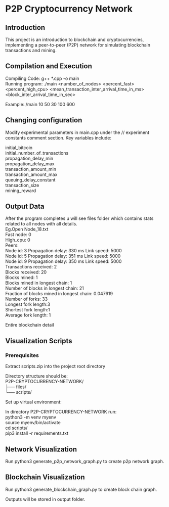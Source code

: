 # P2P Cryptocurrency Network

## Introduction
This project is an introduction to blockchain and cryptocurrencies, implementing a peer-to-peer (P2P) network for simulating blockchain transactions and mining.

## Compilation and Execution
Compiling Code: g++ *.cpp -o main  
Running program: ./main <number_of_nodes> <percent_fast> <percent_high_cpu> <mean_transaction_inter_arrival_time_in_ms> <block_inter_arrival_time_in_sec>  

Example:./main 10 50 30 100 600   

## Changing configuration
Modify experimental parameters in main.cpp under the // experiment constants comment section. Key variables include:  

initial_bitcoin  
initial_number_of_transactions  
propagation_delay_min  
propagation_delay_max  
transaction_amount_min  
transaction_amount_max  
queuing_delay_constant  
transaction_size  
mining_reward  

## Output Data

After the program completes u will see files folder which contains stats related to all nodes with all details.  
Eg.Open Node_18.txt    
Fast node: 0  
High_cpu: 0  
Peers:  
	 Node id: 3 Propagation delay: 330 ms Link speed: 5000  
	 Node id: 5 Propagation delay: 351 ms Link speed: 5000  
	 Node id: 9 Propagation delay: 350 ms Link speed: 5000  
Transactions received: 2  
Blocks received: 20  
Blocks mined: 1  
Blocks mined in longest chain: 1  
Number of blocks in longest chain: 21  
Fraction of blocks mined in longest chain: 0.047619  
Number of forks: 33  
Longest fork length:3  
Shortest fork length:1  
Average fork length: 1  

Entire blockchain detail  


## Visualization Scripts
### Prerequisites
Extract scripts.zip into the project root directory  

Directory structure should be:  
P2P-CRYPTOCURRENCY-NETWORK/  
├── files/  
└── scripts/  

Set up virtual environment:  

In directory P2P-CRYPTOCURRENCY-NETWORK run:  
python3 -m venv myenv  
source myenv/bin/activate  
cd scripts/  
pip3 install -r requirements.txt  

## Network Visualization
Run python3 generate_p2p_network_graph.py to create p2p network graph.

## Blockchain Visualization
Run python3 generate_blockchain_graph.py to create block chain graph.

Outputs will be stored in output folder.

